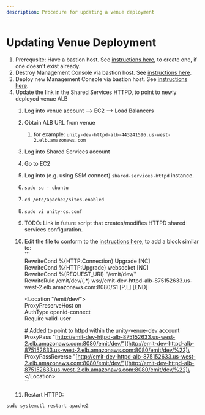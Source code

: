 ```yaml
---
description: Procedure for updating a venue deployment
---
```


# Updating Venue Deployment

1. Prerequsite:  Have a bastion host.  See [instructions here](https://unity-sds.gitbook.io/docs/developer-docs/common-services/docs/users-guide/deployment/deployment-concepts-and-infrastructure/detailed-breakdown-of-project-onboarding-steps), to create one, if one doesn't exist already.
2. Destroy Management Console via bastion host.  See [instructions here](https://unity-sds.gitbook.io/docs/developer-docs/common-services/docs/users-guide/deployment/deployment-concepts-and-infrastructure/detailed-breakdown-of-project-onboarding-steps).
3. Deploy new Management Console via bastion host.   See [instructions here](https://unity-sds.gitbook.io/docs/developer-docs/common-services/docs/users-guide/deployment/deployment-concepts-and-infrastructure/detailed-breakdown-of-project-onboarding-steps).
4. Update the link in the Shared Services HTTPD, to point to newly deployed venue ALB
   1. Log into venue account --> EC2 --> Load Balancers
   2. Obtain ALB URL from venue
      1. for example: `unity-dev-httpd-alb-443241596.us-west-2.elb.amazonaws.com`
   3. Log into Shared Services account
   4. Go to EC2
   5. Log into (e.g. using SSM connect) `shared-services-httpd` instance.
   6. `sudo su - ubuntu`
   7. `cd /etc/apache2/sites-enabled`
   8. `sudo vi unity-cs.conf`
   9. TODO: Link in future script that creates/modifies HTTPD shared services configuration.
   10. Edit the file to conform to the [instructions here](https://unity-sds.gitbook.io/docs/developer-docs/common-services/docs/developers-guide/httpd-server-deployment/shared-services-httpd-site-configurations), to add a block similar to:\
       \`\`\`\
       &#x20;   RewriteCond %{HTTP:Connection} Upgrade \[NC]\
       &#x20;   RewriteCond %{HTTP:Upgrade} websocket \[NC]\
       &#x20;   RewriteCond %{REQUEST\_URI} "/emit/dev/"\
       &#x20;   RewriteRule /emit/dev/(.\*) ws://emit-dev-httpd-alb-875152633.us-west-2.elb.amazonaws.com:8080/$1 \[P,L] \[END]

       &#x20;

       &#x20;   \<Location "/emit/dev/">\
       &#x20;      ProxyPreserveHost on\
       &#x20;      AuthType openid-connect\
       &#x20;      Require valid-user

       &#x20;

       &#x20;      \# Added to point to httpd within the unity-venue-dev account\
       &#x20;      ProxyPass "[http://emit-dev-httpd-alb-875152633.us-west-2.elb.amazonaws.com:8080/emit/dev/"](http://emit-dev-httpd-alb-875152633.us-west-2.elb.amazonaws.com:8080/emit/dev/%22)\
       &#x20;      ProxyPassReverse "[http://emit-dev-httpd-alb-875152633.us-west-2.elb.amazonaws.com:8080/emit/dev/"](http://emit-dev-httpd-alb-875152633.us-west-2.elb.amazonaws.com:8080/emit/dev/%22)\
       \</Location>\
       \`\`\`
   11. Restart HTTPD:

`sudo systemctl restart apache2`
